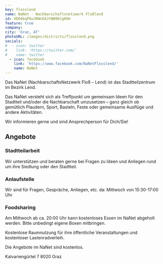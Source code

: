 ```yaml
---
key: flosslend
name: NaNet - Nachbarschaftsnetzwerk Floßlend
id: XDO4bqPAuJRWnEAJtNW9bCg09m
feature: true
company: 
city: 'Graz, AT'
photoURL: /images/districts/flosslend.png
socials:
#  - icon: twitter
#    link: 'https://twitter.com/'
#    name: twitter
  - icon: facebook
    link: 'https://www.facebook.com/NaNetFlosslend/'
    name: NaNet
---
```

Das NaNet (NachbarschaftsNetzwerk Floß – Lend) ist das Stadtteilzentrum im Bezirk Lend.

Das NaNet versteht sich als Treffpunkt um gemeinsam Ideen für den Stadtteil und/oder die Nachbarschaft umzusetzen – ganz gleich ob gemütlich Plaudern, Sport, Basteln, Feste oder gemeinsame Ausflüge und andere Aktivitäten.

Wir informieren gerne und sind Ansprechperson für Dich/Sie!

 
## Angebote

### Stadtteilarbeit
Wir unterstützen und beraten gerne bei Fragen zu Ideen und Anliegen rund um ihre Siedlung oder den Stadtteil.

### Anlaufstelle
Wir sind für Fragen, Gespräche, Anliegen, etc. da: Mittwoch von 15:30-17:00 Uhr

### Foodsharing
Am Mittwoch ab ca. 20:00 Uhr kann kostenloses Essen im NaNet abgeholt werden. Bitte unbedingt eigene Boxen mitbringen.

Kostenlose Raumnutzung für ihre öffentliche Veranstaltungen und kostenloser Lastenradverleih.

Die Angebote im NaNet sind kostenlos.

Kalvariengürtel 7
8020 Graz
